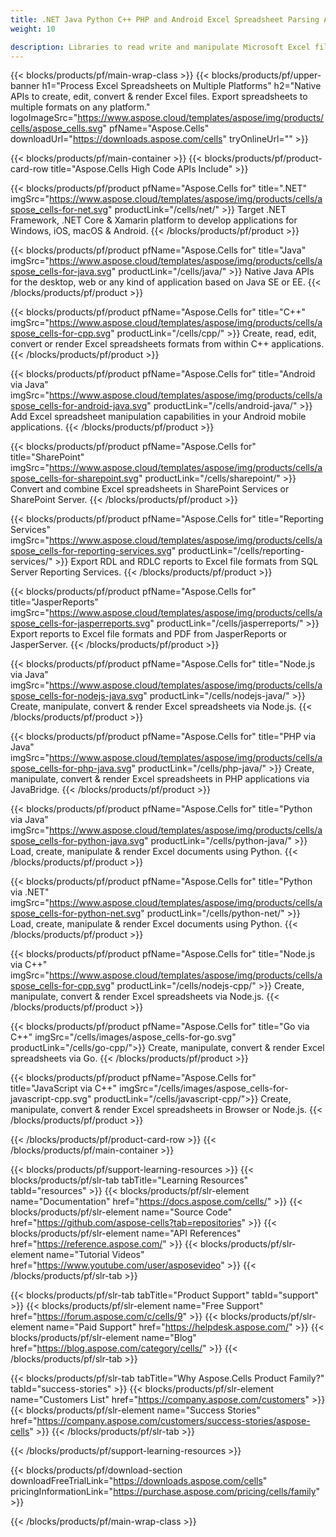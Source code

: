 ```yaml
---
title: .NET Java Python C++ PHP and Android Excel Spreadsheet Parsing APIs
weight: 10

description: Libraries to read write and manipulate Microsoft Excel files in .NET Java C++ Android and SharePoint apps. Export Worksheets in SSRS and JasperReports
---
```


{{< blocks/products/pf/main-wrap-class >}}
{{< blocks/products/pf/upper-banner h1="Process Excel Spreadsheets on Multiple Platforms" h2="Native APIs to create, edit, convert & render Excel files. Export spreadsheets to multiple formats on any platform." logoImageSrc="https://www.aspose.cloud/templates/aspose/img/products/cells/aspose_cells.svg" pfName="Aspose.Cells" downloadUrl="https://downloads.aspose.com/cells" tryOnlineUrl="" >}}

{{< blocks/products/pf/main-container >}}
{{< blocks/products/pf/product-card-row title="Aspose.Cells High Code APIs Include" >}}

{{< blocks/products/pf/product pfName="Aspose.Cells for" title=".NET" imgSrc="https://www.aspose.cloud/templates/aspose/img/products/cells/aspose_cells-for-net.svg" productLink="/cells/net/" >}}
Target .NET Framework, .NET Core & Xamarin platform to develop applications for Windows, iOS, macOS & Android.
{{< /blocks/products/pf/product >}}

{{< blocks/products/pf/product pfName="Aspose.Cells for" title="Java" imgSrc="https://www.aspose.cloud/templates/aspose/img/products/cells/aspose_cells-for-java.svg" productLink="/cells/java/" >}}
Native Java APIs for the desktop, web or any kind of application based on Java SE or EE.
{{< /blocks/products/pf/product >}}

{{< blocks/products/pf/product pfName="Aspose.Cells for" title="C++" imgSrc="https://www.aspose.cloud/templates/aspose/img/products/cells/aspose_cells-for-cpp.svg" productLink="/cells/cpp/" >}}
Create, read, edit, convert or render Excel spreadsheets formats from within C++ applications.
{{< /blocks/products/pf/product >}}

{{< blocks/products/pf/product pfName="Aspose.Cells for" title="Android via Java" imgSrc="https://www.aspose.cloud/templates/aspose/img/products/cells/aspose_cells-for-android-java.svg" productLink="/cells/android-java/" >}}
Add Excel spreadsheet manipulation capabilities in your Android mobile applications.
{{< /blocks/products/pf/product >}}

{{< blocks/products/pf/product pfName="Aspose.Cells for" title="SharePoint" imgSrc="https://www.aspose.cloud/templates/aspose/img/products/cells/aspose_cells-for-sharepoint.svg" productLink="/cells/sharepoint/" >}}
Convert and combine Excel spreadsheets in SharePoint Services or SharePoint Server.
{{< /blocks/products/pf/product >}}

{{< blocks/products/pf/product pfName="Aspose.Cells for" title="Reporting Services" imgSrc="https://www.aspose.cloud/templates/aspose/img/products/cells/aspose_cells-for-reporting-services.svg" productLink="/cells/reporting-services/" >}}
Export RDL and RDLC reports to Excel file formats from SQL Server Reporting Services.
{{< /blocks/products/pf/product >}}

{{< blocks/products/pf/product pfName="Aspose.Cells for" title="JasperReports" imgSrc="https://www.aspose.cloud/templates/aspose/img/products/cells/aspose_cells-for-jasperreports.svg" productLink="/cells/jasperreports/" >}}
Export reports to Excel file formats and PDF from JasperReports or JasperServer.
{{< /blocks/products/pf/product >}}

{{< blocks/products/pf/product pfName="Aspose.Cells for" title="Node.js via Java" imgSrc="https://www.aspose.cloud/templates/aspose/img/products/cells/aspose_cells-for-nodejs-java.svg" productLink="/cells/nodejs-java/" >}}
Create, manipulate, convert & render Excel spreadsheets via Node.js.
{{< /blocks/products/pf/product >}}

{{< blocks/products/pf/product pfName="Aspose.Cells for" title="PHP via Java" imgSrc="https://www.aspose.cloud/templates/aspose/img/products/cells/aspose_cells-for-php-java.svg" productLink="/cells/php-java/" >}}
Create, manipulate, convert & render Excel spreadsheets in PHP applications via JavaBridge.
{{< /blocks/products/pf/product >}}

{{< blocks/products/pf/product pfName="Aspose.Cells for" title="Python via Java" imgSrc="https://www.aspose.cloud/templates/aspose/img/products/cells/aspose_cells-for-python-java.svg" productLink="/cells/python-java/" >}}
Load, create, manipulate & render Excel documents using Python.
{{< /blocks/products/pf/product >}}

{{< blocks/products/pf/product pfName="Aspose.Cells for" title="Python via .NET" imgSrc="https://www.aspose.cloud/templates/aspose/img/products/cells/aspose_cells-for-python-net.svg" productLink="/cells/python-net/" >}}
Load, create, manipulate & render Excel documents using Python.
{{< /blocks/products/pf/product >}}

{{< blocks/products/pf/product pfName="Aspose.Cells for" title="Node.js via C++" imgSrc="https://www.aspose.cloud/templates/aspose/img/products/cells/aspose_cells-for-cpp.svg" productLink="/cells/nodejs-cpp/" >}}
Create, manipulate, convert & render Excel spreadsheets via Node.js.
{{< /blocks/products/pf/product >}}

{{< blocks/products/pf/product pfName="Aspose.Cells for" title="Go via C++" imgSrc="/cells/images/aspose_cells-for-go.svg"  productLink="/cells/go-cpp/">}}
Create, manipulate, convert & render Excel spreadsheets via Go.
{{< /blocks/products/pf/product >}}

{{< blocks/products/pf/product pfName="Aspose.Cells for" title="JavaScript via C++" imgSrc="/cells/images/aspose_cells-for-javascript-cpp.svg"  productLink="/cells/javascript-cpp/">}}
Create, manipulate, convert & render Excel spreadsheets in Browser or Node.js.
{{< /blocks/products/pf/product >}}

{{< /blocks/products/pf/product-card-row >}}
{{< /blocks/products/pf/main-container >}}

{{< blocks/products/pf/support-learning-resources >}}
{{< blocks/products/pf/slr-tab tabTitle="Learning Resources" tabId="resources" >}}
{{< blocks/products/pf/slr-element name="Documentation" href="https://docs.aspose.com/cells/" >}}
{{< blocks/products/pf/slr-element name="Source Code" href="https://github.com/aspose-cells?tab=repositories" >}}
{{< blocks/products/pf/slr-element name="API References" href="https://reference.aspose.com/" >}}
{{< blocks/products/pf/slr-element name="Tutorial Videos" href="https://www.youtube.com/user/asposevideo" >}}
{{< /blocks/products/pf/slr-tab >}}

{{< blocks/products/pf/slr-tab tabTitle="Product Support" tabId="support" >}}
{{< blocks/products/pf/slr-element name="Free Support" href="https://forum.aspose.com/c/cells/9" >}}
{{< blocks/products/pf/slr-element name="Paid Support" href="https://helpdesk.aspose.com/" >}}
{{< blocks/products/pf/slr-element name="Blog" href="https://blog.aspose.com/category/cells/" >}}
{{< /blocks/products/pf/slr-tab >}}

{{< blocks/products/pf/slr-tab tabTitle="Why Aspose.Cells Product Family?" tabId="success-stories" >}}
{{< blocks/products/pf/slr-element name="Customers List" href="https://company.aspose.com/customers" >}}
{{< blocks/products/pf/slr-element name="Success Stories" href="https://company.aspose.com/customers/success-stories/aspose-cells" >}}
{{< /blocks/products/pf/slr-tab >}}

{{< /blocks/products/pf/support-learning-resources >}}

{{< blocks/products/pf/download-section downloadFreeTrialLink="https://downloads.aspose.com/cells" pricingInformationLink="https://purchase.aspose.com/pricing/cells/family" >}}

{{< /blocks/products/pf/main-wrap-class >}}

